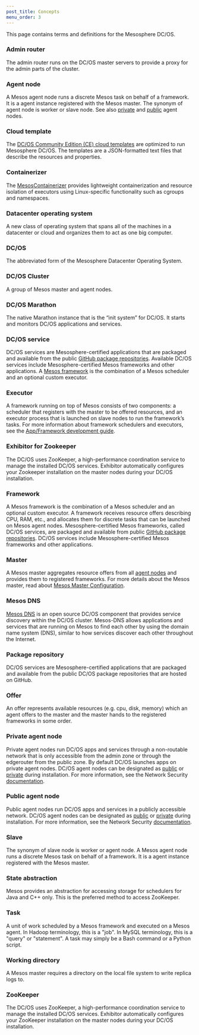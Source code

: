 ```yaml
---
post_title: Concepts
menu_order: 3
---
```

This page contains terms and definitions for the Mesosphere DC/OS.

### Admin router

The admin router runs on the DC/OS master servers to provide a proxy for the admin parts of the cluster.

### <a name="agent"></a>Agent node

A Mesos agent node runs a discrete Mesos task on behalf of a framework. It is a agent instance registered with the Mesos master. The synonym of agent node is worker or slave node. See also [private][1] and [public][2] agent nodes.

### Cloud template

The [DC/OS Community Edition (CE) cloud templates][3] are optimized to run Mesosphere DC/OS. The templates are a JSON-formatted text files that describe the resources and properties.

### Containerizer

The [MesosContainerizer][4] provides lightweight containerization and resource isolation of executors using Linux-specific functionality such as cgroups and namespaces.

### Datacenter operating system

A new class of operating system that spans all of the machines in a datacenter or cloud and organizes them to act as one big computer.

### DC/OS

The abbreviated form of the Mesosphere Datacenter Operating System.

### DC/OS Cluster

A group of Mesos master and agent nodes.

### DC/OS Marathon

The native Marathon instance that is the “init system” for DC/OS. It starts and monitors DC/OS applications and services.

### DC/OS service

DC/OS services are Mesosphere-certified applications that are packaged and available from the public [GitHub package repositories][5]. Available DC/OS services include Mesosphere-certified Mesos frameworks and other applications. A [Mesos framework][6] is the combination of a Mesos scheduler and an optional custom executor.

### Executor

A framework running on top of Mesos consists of two components: a scheduler that registers with the master to be offered resources, and an executor process that is launched on slave nodes to run the framework’s tasks. For more information about framework schedulers and executors, see the [App/Framework development guide][7].

### Exhibitor for Zookeeper

The DC/OS uses ZooKeeper, a high-performance coordination service to manage the installed DC/OS services. Exhibitor automatically configures your Zookeeper installation on the master nodes during your DC/OS installation.

### Framework

A Mesos framework is the combination of a Mesos scheduler and an optional custom executor. A framework receives resource offers describing CPU, RAM, etc., and allocates them for discrete tasks that can be launched on Mesos agent nodes. Mesosphere-certified Mesos frameworks, called DC/OS services, are packaged and available from public [GitHub package repositories][5]. DC/OS services include Mesosphere-certified Mesos frameworks and other applications.

### Master

A Mesos master aggregates resource offers from all [agent nodes][8] and provides them to registered frameworks. For more details about the Mesos master, read about <a href="http://open.mesosphere.com/reference/mesos-master/" target="_blank">Mesos Master Configuration</a>.

### Mesos DNS

[Mesos DNS][9] is an open source DC/OS component that provides service discovery within the DC/OS cluster. Mesos-DNS allows applications and services that are running on Mesos to find each other by using the domain name system (DNS), similar to how services discover each other throughout the Internet.

### Package repository

DC/OS services are Mesosphere-certified applications that are packaged and available from the public DC/OS package repositories that are hosted on GitHub.

### Offer

An offer represents available resources (e.g. cpu, disk, memory) which an agent offers to the master and the master hands to the registered frameworks in some order.

### <a name="private"></a>Private agent node

Private agent nodes run DC/OS apps and services through a non-routable network that is only accessible from the admin zone or through the edgerouter from the public zone. By default DC/OS launches apps on private agent nodes. DC/OS agent nodes can be designated as [public][10] or [private][11] during installation. For more information, see the Network Security [documentation][12].

### <a name="public"></a>Public agent node

Public agent nodes run DC/OS apps and services in a publicly accessible network. DC/OS agent nodes can be designated as [public][10] or [private][11] during installation. For more information, see the Network Security [documentation][12].

### Slave

The synonym of slave node is worker or agent node. A Mesos agent node runs a discrete Mesos task on behalf of a framework. It is a agent instance registered with the Mesos master.

### State abstraction

Mesos provides an abstraction for accessing storage for schedulers for Java and C++ only. This is the preferred method to access ZooKeeper.

### Task

A unit of work scheduled by a Mesos framework and executed on a Mesos agent. In Hadoop terminology, this is a "job". In MySQL terminology, this is a "query" or "statement". A task may simply be a Bash command or a Python script.

### Working directory

A Mesos master requires a directory on the local file system to write replica logs to.

### ZooKeeper<a name="zoo"></a>

The DC/OS uses ZooKeeper, a high-performance coordination service to manage the installed DC/OS services. Exhibitor automatically configures your ZooKeeper installation on the master nodes during your DC/OS installation.

 [1]: #private
 [2]: #public
 [3]: /tag/community/
 [4]: http://mesos.apache.org/documentation/latest/containerizer/
 [5]: https://github.com/mesosphere/universe
 [6]: http://mesos.apache.org/documentation/latest/frameworks/
 [7]: http://mesos.apache.org/documentation/latest/app-framework-development-guide/
 [8]: #agent
 [9]: https://github.com/mesosphere/mesos-dns
 [10]: /overview/concepts/#public
 [11]: /overview/concepts/#private
 [12]: /overview/security/